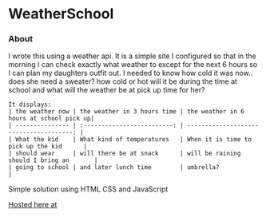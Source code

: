 # WeatherSchool

### About

I wrote this using a weather api. It is a simple site I configured so that in the morning I can check exactly what weather to except for the next 6 hours so I can plan my daughters outfit out.  I needed to know how cold it was now.. does she need a sweater?  how cold or hot will it be during the time at school and what will the weather be at pick up time for her?

    It displays: 
    | the weather now | the weather in 3 hours time | the weather in 6 hours at school pick up|
    | --------------- | :-------------------------: | --------------------------------------: |
    | What the kid    | What kind of temperatures   | When it is time to pick up the kid      |
    | should wear     | will there be at snack      | will be raining should I bring an       |
    | going to school | and later lunch time        | umbrella?                               |

Simple solution using HTML CSS and JavaScript

[Hosted here at](https://www.esemuu.com/WeatherSchool)
